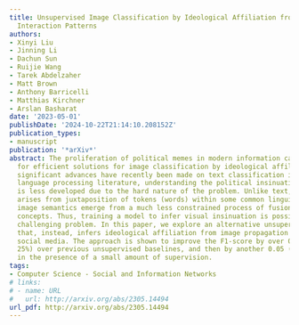 ```yaml
---
title: Unsupervised Image Classification by Ideological Affiliation from User-Content
  Interaction Patterns
authors:
- Xinyi Liu
- Jinning Li
- Dachun Sun
- Ruijie Wang
- Tarek Abdelzaher
- Matt Brown
- Anthony Barricelli
- Matthias Kirchner
- Arslan Basharat
date: '2023-05-01'
publishDate: '2024-10-22T21:14:10.208152Z'
publication_types:
- manuscript
publication: '*arXiv*'
abstract: The proliferation of political memes in modern information campaigns calls
  for efficient solutions for image classification by ideological affiliation. While
  significant advances have recently been made on text classification in modern natural
  language processing literature, understanding the political insinuation in imagery
  is less developed due to the hard nature of the problem. Unlike text, where meaning
  arises from juxtaposition of tokens (words) within some common linguistic structures,
  image semantics emerge from a much less constrained process of fusion of visual
  concepts. Thus, training a model to infer visual insinuation is possibly a more
  challenging problem. In this paper, we explore an alternative unsupervised approach
  that, instead, infers ideological affiliation from image propagation patterns on
  social media. The approach is shown to improve the F1-score by over 0.15 (nearly
  25%) over previous unsupervised baselines, and then by another 0.05 (around 7%)
  in the presence of a small amount of supervision.
tags:
- Computer Science - Social and Information Networks
# links:
# - name: URL
#   url: http://arxiv.org/abs/2305.14494
url_pdf: http://arxiv.org/abs/2305.14494
---
```

